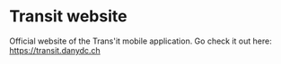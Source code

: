 # Transit website
Official website of the Trans'it mobile application. Go check it out here: https://transit.danydc.ch
